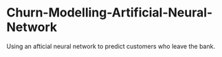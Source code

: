 # Churn-Modelling-Artificial-Neural-Network
Using an afticial neural network to predict customers who leave the bank. 
